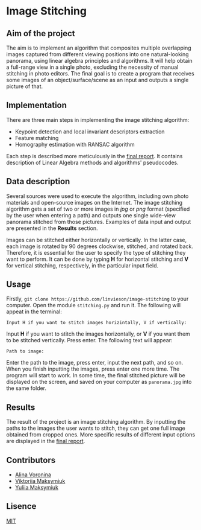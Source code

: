 # Image Stitching

## Aim of the project
The aim is to implement an algorithm that composites multiple overlapping images captured from different viewing positions into one natural-looking panorama, using linear algebra principles and algorithms. It will help obtain a full-range view in a single photo, excluding the necessity of manual stitching in photo editors. The final goal is to create a program that receives some images of an object/surface/scene as an input and outputs a single picture of that.

## Implementation

There are three main steps in implementing the image stitching algorithm:

- Keypoint detection and local invariant descriptors extraction
- Feature matching
- Homography estimation with RANSAC algorithm

Each step is described more meticulously in the [final report](https://github.com/linvieson/image-stitching/blob/main/reports/Final%20report.pdf). It contains description of Linear Algebra methods and algorithms' pseudocodes.

## Data description

Several sources were used to execute the algorithm, including own photo materials and open-source images on the Internet. The image stitching algorithm gets a set of two or more images in _jpg_ or _png_ format (specified by the user when entering a path) and outputs one single wide-view panorama stitched from those pictures. Examples of data input and output are presented in the __Results__ section.

Images can be stitched either horizontally or vertically. In the latter case, each image is rotated by 90 degrees clockwise, stitched, and rotated back. Therefore, it is essential for the user to specify the type of stitching they want to perform. It can be done by typing **H** for horizontal stitching and **V** for vertical stitching, respectively, in the particular input field.

## Usage
Firstly, `git clone https://github.com/linvieson/image-stitching` to your computer. Open the module `stitching.py` and run it. The following will appeat in the terminal:

```
Input H if you want to stitch images horizintally, V if vertically:
```

Input **H** if you want to stitch the images horizontally, or **V** if you want them to be stitched vertically. Press enter. The following text will appear:

```
Path to image:
```

Enter the path to the image, press enter, input the next path, and so on. When you finish inputting the images, press enter one more time. The program will start to work. In some time, the final stitched picture will be displayed on the screen, and saved on your computer as `panorama.jpg` into the same folder.


## Results

The result of the project is an image stitching algorithm. By inputting the paths to the images the user wants to stitch, they can get one full image obtained from cropped ones. More specific results of different input options are displayed in the [final report](https://github.com/linvieson/image-stitching/blob/main/reports/Final%20report.pdf).


## Contributors

- [Alina Voronina](https://github.com/linvieson)
- [Viktoriia Maksymiuk](https://github.com/Vihtoriaaa)
- [Yuliia Maksymiuk](https://github.com/juliaaz)


## Lisence

[MIT](https://github.com/linvieson/image-stitching/blob/main/LICENSE)
